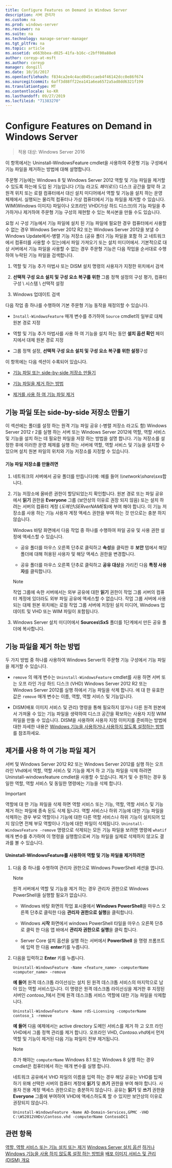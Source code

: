 ```yaml
---
title: Configure Features on Demand in Windows Server
description: 서버 관리자
ms.custom: na
ms.prod: windows-server
ms.reviewer: na
ms.suite: na
ms.technology: manage-server-manager
ms.tgt_pltfrm: na
ms.topic: article
ms.assetid: e663bbea-d025-41fa-b16c-c2bff00a88e8
author: coreyp-at-msft
ms.author: coreyp
manager: dongill
ms.date: 10/16/2017
ms.openlocfilehash: f834ca2e4c4acd045ccaeb4f46142dcc0e86f674
ms.sourcegitcommit: 6aff3d88ff22ea141a6ea6572a5ad8dd6321f199
ms.translationtype: MT
ms.contentlocale: ko-KR
ms.lasthandoff: 09/27/2019
ms.locfileid: "71383270"
---
```

# <a name="configure-features-on-demand-in-windows-server"></a>Configure Features on Demand in Windows Server

>적용 대상: Windows Server 2016

이 항목에서는 Uninstall-WindowsFeature cmdlet을 사용하여 주문형 기능 구성에서 기능 파일을 제거하는 방법에 대해 설명합니다.

주문형 기능에는 Windows 8 및 Windows Server 2012 역할 및 기능 파일을 제거할 수 있도록 하는에 도입 된 기능입니다 (기능 라고도 *페이로드*) 디스크 공간을 절약 하 고 원격 위치 또는 로컬 컴퓨터에서 대신 설치 미디어에서 역할 및 기능을 설치 하는 운영 체제에서. 실행되는 물리적 컴퓨터나 가상 컴퓨터에서 기능 파일을 제거할 수 있습니다. WIM(Windows 이미지) 파일이나 오프라인 VHD(가상 하드 디스크)의 기능 파일을 추가하거나 제거하여 주문형 기능 구성의 재현할 수 있는 복사본을 만들 수도 있습니다.

요청 시 구성 기능에서 기능 파일에 설치 된 기능 파일에 필요한 경우 컴퓨터에서 사용할 수 없는 경우 Windows Server 2012 R2 또는 Windows Server 2012을 보낼 수 Windows Update에서-병렬 기능 저장소 (공유 폴더 기능 파일을 포함 하 고 네트워크에서 컴퓨터를 사용할 수 있는)에서 파일 가져오기 또는 설치 미디어에서. 기본적으로 대상 서버에서 기능 파일을 사용할 수 없는 경우 주문형 기능은 다음 작업을 순서대로 수행하여 누락된 기능 파일을 검색합니다.

1.  역할 및 기능 추가 마법사 또는 DISM 설치 명령의 사용자가 지정한 위치에서 검색

2.  **선택적 구성 요소 설치 및 구성 요소 복구를 위한** 그룹 정책 설정의 구성 평가, 컴퓨터 구성 \ 시스템 \ 선택적 설정

3.  Windows 업데이트 검색

다음 작업 중 하나를 수행하여 기본 주문형 기능 동작을 재정의할 수 있습니다.

-   `Install-WindowsFeature` 매개 변수를 추가하여 `Source` cmdlet의 일부로 대체 원본 경로 지정

-   역할 및 기능 추가 마법사를 사용 하 여 기능을 설치 하는 동안 **설치 옵션 확인** 페이지에서 대체 원본 경로 지정

-   그룹 정책 설정, **선택적 구성 요소 설치 및 구성 요소 복구를 위한 설정**구성

이 항목에는 다음 섹션이 수록되어 있습니다.

-   [기능 파일 또는 side-by-side 저장소 만들기](#BKMK_store)

-   [기능 파일을 제거 하는 방법](#BKMK_methods)

-   [제거를 사용 하 여 기능 파일 제거](#BKMK_remove)

## <a name="BKMK_store"></a>기능 파일 또는 side-by-side 저장소 만들기
이 섹션에는 폴더를 설정 하는 원격 기능 파일 공유 (-병렬 저장소 라고도 함) Windows Server 2012 r 2를 실행 하는 서버 또는 Windows Server 2012에 역할, 역할 서비스 및 기능을 설치 하는 데 필요한 파일을 저장 하는 방법을 설명 합니다. 기능 저장소를 설정한 후에 이러한 운영 체제를 실행 하는 서버에 역할, 역할 서비스 및 기능을 설치할 수 있으며 설치 원본 파일의 위치와 기능 저장소를 지정할 수 있습니다.

#### <a name="to-create-a-feature-file-store"></a>기능 파일 저장소를 만들려면

1.  네트워크의 서버에서 공유 폴더를 만듭니다(예: 예를 들어 *\\\network\share\sxs*합니다.

2.  기능 저장소에 올바른 권한이 할당되었는지 확인합니다. 원본 경로 또는 파일 공유에서 **읽기** 권한을 **Everyone** 그룹 (보안상의 이유로 권장 되지 않음) 또는 설치 하려는 서버의 컴퓨터 계정 (*도메인*\\*SERverNAME*$)에 부여 해야 합니다. 이 기능 저장소를 사용 하는 기능 사용자 계정 액세스 권한을 부여 하는 것 만으로는 충분 하지 않습니다.

    Windows 바탕 화면에서 다음 작업 중 하나를 수행하여 파일 공유 및 사용 권한 설정에 액세스할 수 있습니다.

    -   공유 폴더를 마우스 오른쪽 단추로 클릭하고 **속성**을 클릭한 후 **보안** 탭에서 해당 폴더에 대해 허용된 사용자 및 해당 액세스 권한을 변경합니다.

    -   공유 폴더를 마우스 오른쪽 단추로 클릭하고 **공유 대상**을 가리킨 다음 **특정 사용자**를 클릭합니다.

    > [!NOTE]
    > 작업 그룹에 속한 서버에서는 외부 공유에 대한 **읽기** 권한이 작업 그룹 서버의 컴퓨터 계정에 있더라도 외부 파일 공유에 액세스할 수 없습니다. 작업 그룹 서버에 사용되는 대체 원본 위치에는 로컬 작업 그룹 서버에 저장된 설치 미디어, Windows 업데이트 및 VHD 또는 WIM 파일이 포함됩니다.

3.  Windows Server 설치 미디어에서 **Sources\SxS** 폴더를 1단계에서 만든 공유 폴더에 복사합니다.

## <a name="BKMK_methods"></a>기능 파일을 제거 하는 방법
두 가지 방법 중 하나를 사용하여 Windows Server의 주문형 기능 구성에서 기능 파일을 제거할 수 있습니다.

-   `remove` 의 매개 변수는 `Uninstall-WindowsFeature` cmdlet를 사용 하면 서버 또는 오프 라인 가상 하드 디스크 (VHD) Windows Server 2012 R2 또는 Windows Server 2012를 실행 하에서 기능 파일을 삭제 합니다. 에 대 한 유효한 값은 `remove` 매개 변수는 이름, 역할, 역할 서비스 및 기능입니다.

-   DISM(배포 이미지 서비스 및 관리) 명령을 통해 필요하지 않거나 다른 원격 원본에서 가져올 수 있는 기능 파일을 생략하여 디스크 공간을 확보하는 사용자 지정 WIM 파일을 만들 수 있습니다. DISM을 사용하여 사용자 지정 이미지를 준비하는 방법에 대한 자세한 내용은 [Windows 기능을 사용하거나 사용하지 않도록 설정하는 방법](https://technet.microsoft.com/library/hh824822.aspx)를 참조하세요.

## <a name="BKMK_remove"></a>제거를 사용 하 여 기능 파일 제거
서버 및 Windows Server 2012 R2 또는 Windows Server 2012를 실행 하는 오프 라인 Vhd에서 역할, 역할 서비스 및 기능을 제거 하 고 기능 파일을 삭제 하려면 Uninstall-windowsfeature cmdlet을 사용할 수 있습니다. 제거 및 수 원하는 경우 동일한 역할, 역할 서비스 및 동일한 명령에는 기능을 삭제 합니다.

> [!IMPORTANT]
> 역할에 대 한 기능 파일을 삭제 하면 역할 서비스 또는 기능, 역할, 역할 서비스 및 기능 제거 하는 파일에 종속 된도 삭제 됩니다. 역할 서비스나 하위 기능에 대한 기능 파일을 삭제하는 경우 부모 역할이나 기능에 대한 다른 역할 서비스나 하위 기능이 설치되어 있지 않으면 전체 부모 역할이나 기능에 대한 파일이 삭제됩니다. `Uninstall-WindowsFeature -remove` 명령으로 삭제되는 모든 기능 파일을 보려면 명령에 `whatif` 매개 변수를 추가하여 이 명령을 실행함으로써 기능 파일을 실제로 삭제하지 않고도 결과를 볼 수 있습니다.

#### <a name="to-remove-role-and-feature-files-by-using-uninstall-windowsfeature"></a>Uninstall-WindowsFeature를 사용하여 역할 및 기능 파일을 제거하려면

1.  다음 중 하나를 수행하여 관리자 권한으로 Windows PowerShell 세션을 엽니다.

    > [!NOTE]
    > 원격 서버에서 역할 및 기능을 제거 하는 경우 관리자 권한으로 Windows PowerShell을 실행할 필요가 없습니다.

    -   Windows 바탕 화면의 작업 표시줄에서 **Windows PowerShell**을 마우스 오른쪽 단추로 클릭한 다음 **관리자 권한으로 실행**을 클릭합니다.

    -   Windows **시작** 화면에서 windows PowerShell 타일을 마우스 오른쪽 단추로 클릭 한 다음 앱 바에서 **관리자 권한으로 실행**을 클릭 합니다.

    -   Server Core 설치 옵션을 실행 하는 서버에서 **PowerShell** 을 명령 프롬프트에 입력 한 다음 **enter**키를 누릅니다.

2.  다음을 입력하고 **Enter** 키를 누릅니다.

    ```
    Uninstall-WindowsFeature -Name <feature_name> -computerName <computer_name> -remove
    ```

    **예 들어** 원격 데스크톱 라이선싱는 설치 된 원격 데스크톱 서비스의 마지막으로 남아 있는 역할 서비스입니다. 이 명령은 원격 데스크톱 라이선싱을 제거한 후 지정된 서버인 *contoso_1*에서 전체 원격 데스크톱 서비스 역할에 대한 기능 파일을 삭제합니다.

    ```
    Uninstall-WindowsFeature -Name rdS-Licensing -computerName contoso_1 -remove
    ```

    **예 들어** 다음 예제에서는 active directory 도메인 서비스를 제거 하 고 오프 라인 VHD에서 그룹 정책 관리를 제거 합니다. 오프라인 VHD, *Contoso.vhd*에서 먼저 역할 및 기능이 제거된 다음 기능 파일이 전부 제거됩니다.

    > [!NOTE]
    > 추가 해야는 `computerName` Windows 8.1 또는 Windows 8 실행 하는 경우 cmdlet은 컴퓨터에서 하는 매개 변수를 실행 합니다.
    > 
    > 네트워크 공유에서 VHD 파일의 이름을 입력 하는 경우 해당 공유는 VHD를 탑재 하기 위해 선택한 서버의 컴퓨터 계정에 **읽기** 및 **쓰기** 권한을 부여 해야 합니다. 사용자 전용 계정 액세스 권한으로는 충분하지 않습니다. 공유는 **읽기** 및 **쓰기** 권한을 **Everyone** 그룹에 부여하여 VHD에 액세스하도록 할 수 있지만 보안상의 이유로 권장되지 않습니다.

    ```
    Uninstall-WindowsFeature -Name AD-Domain-Services,GPMC -VHD C:\WS2012VHDs\Contoso.vhd -computerName ContosoDC1
    ```

## <a name="see-also"></a>관련 항목
[역할, 역할 서비스 또는 기능 설치 또는 제거](install-or-uninstall-roles-role-services-or-features.md)
[Windows Server 설치 옵션](https://technet.microsoft.com/library/hh831786.aspx)
[하거나 Windows 기능을 사용 하지 않도록 설정 하는 방법을](https://technet.microsoft.com/library/hh824822.aspx)
[배포 이미지 서비스 및 관리 (DISM) 개요](https://technet.microsoft.com/library/hh825236.aspx)


